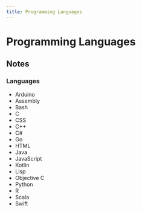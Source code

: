 ```yaml
---
title: Programming Languages
---
```


# Programming Languages

## Notes

### Languages

- Arduino
- Assembly
- Bash
- C
- CSS
- C++
- C#
- Go
- HTML
- Java
- JavaScript
- Kotlin
- Lisp
- Objective C
- Python
- R
- Scala
- Swift
